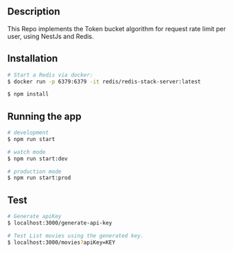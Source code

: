 
## Description

This Repo implements the Token bucket algorithm for request rate limit per user, using NestJs and Redis.


## Installation

```bash
# Start a Redis via docker:
$ docker run -p 6379:6379 -it redis/redis-stack-server:latest
```

```bash
$ npm install
```

## Running the app

```bash
# development
$ npm run start

# watch mode
$ npm run start:dev

# production mode
$ npm run start:prod
```

## Test

```bash
# Generate apiKey
$ localhost:3000/generate-api-key

# Test List movies using the generated key.
$ localhost:3000/movies?apiKey=KEY


